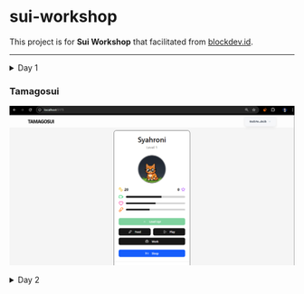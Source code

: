 # sui-workshop

This project is for **Sui Workshop** that facilitated from [blockdev.id](https://blockdev.id).  

---

<details>
    <summary>Day 1</summary>

    Docs : https://docs-sui.vercel.app/docs/day1/module1-intro-to-sui

    This project learn about:
    - How to make smart contract with **Move**.
    - **build** and **publish** package in **Sui** blockchain.
    - Function call (`sui client call`) from Move module that published.
    - Live experiment with **Sui CLI** and best practice package management.
    
</details>

### Tamagosui
![Sui Cover](https://raw.githubusercontent.com/asamarsal/sui-workshop/refs/heads/main/day%202/image/sui-cover.PNG)

<details>
  <summary>Day 2</summary>
    
    Git from : https://github.com/rifuki/tamagosui

    - Making of tamagosui smart contract
    - Clone project from UI

</details>
